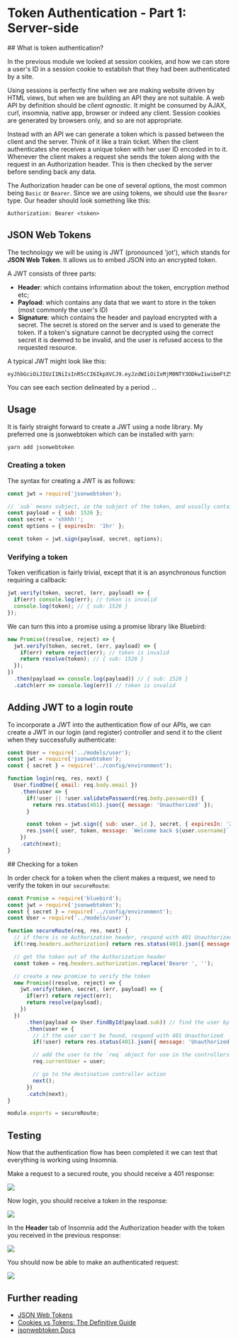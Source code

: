 # Token Authentication - Part 1: Server-side

## What is token authentication?

In the previous module we looked at session cookies, and how we can store a user's ID in a session cookie to establish that they had been authenticated by a site.

Using sessions is perfectly fine when we are making website driven by HTML views, but when we are building an API they are not suitable. A web API by definition should be _client agnostic_. It might be consumed by AJAX, curl, insomnia, native app, browser or indeed any client. Session cookies are generated by browsers only, and so are not appropriate.

Instead with an API we can generate a token which is passed between the client and the server. Think of it like a train ticket. When the client authenticates she receives a unique token with her user ID encoded in to it. Whenever the client makes a request she sends the token along with the request in an Authorization header. This is then checked by the server before sending back any data.

The Authorization header can be one of several options, the most common being `Basic` or `Bearer`. Since we are using tokens, we should use the `Bearer` type. Our header should look something like this:

```
Authorization: Bearer <token>
```

## JSON Web Tokens

The technology we will be using is JWT (pronounced 'jot'), which stands for **JSON Web Token**. It allows us to embed JSON into an encrypted token.

A JWT consists of three parts:

- **Header**: which contains information about the token, encryption method etc;
- **Payload**: which contains any data that we want to store in the token (most commonly the user's ID)
- **Signature**: which contains the header and payload encrypted with a secret. The secret is stored on the server and is used to generate the token. If a token's signature cannot be decrypted using the correct secret it is deemed to be invalid, and the user is refused access to the requested resource.

A typical JWT might look like this:

```
eyJhbGciOiJIUzI1NiIsInR5cCI6IkpXVCJ9.eyJzdWIiOiIxMjM0NTY3ODkwIiwibmFtZSI6IkpvaG4gRG9lIiwiaWF0IjoxNTE2MjM5MDIyfQ.XbPfbIHMI6arZ3Y922BhjWgQzWXcXNrz0ogtVhfEd2o
```

You can see each section delineated by a period `.`.

## Usage

It is fairly straight forward to create a JWT using a node library. My preferred one is jsonwebtoken which can be installed with yarn:

```sh
yarn add jsonwebtoken
```

### Creating a token

The syntax for creating a JWT is as follows:

```js
const jwt = require('jsonwebtoken');

// `sub` means subject, ie the subject of the token, and usually contains the user's ID
const payload = { sub: 1526 };
const secret = 'shhhh!';
const options = { expiresIn: '1hr' };

const token = jwt.sign(payload, secret, options);
```

### Verifying a token

Token verification is fairly trivial, except that it is an asynchronous function requiring a callback:

```js
jwt.verify(token, secret, (err, payload) => {
  if(err) console.log(err); // token is invalid
  console.log(token); // { sub: 1526 }
});
```

We can turn this into a promise using a promise library like Bluebird:

```js
new Promise((resolve, reject) => {
  jwt.verify(token, secret, (err, payload) => {
    if(err) return reject(err); // token is invalid
    return resolve(token); // { sub: 1526 }
  });
})
  .then(payload => console.log(payload)) // { sub: 1526 }
  .catch(err => console.log(err)) // token is invalid
```

## Adding JWT to a login route

To incorporate a JWT into the authentication flow of our APIs, we can create a JWT in our login (and register) controller and send it to the client when they successfully authenticate:

```js
const User = require('../models/user');
const jwt = require('jsonwebtoken');
const { secret } = require('../config/environment');

function login(req, res, next) {
  User.findOne({ email: req.body.email })
    .then(user => {
      if(!user || !user.validatePassword(req.body.password)) {
        return res.status(401).json({ message: 'Unauthorized' });
      }

      const token = jwt.sign({ sub: user._id }, secret, { expiresIn: '24h' });
      res.json({ user, token, message: `Welcome back ${user.username}` });
    })
    .catch(next);
}
```

## Checking for a token

In order check for a token when the client makes a request, we need to verify the token in our `secureRoute`:

```js
const Promise = require('bluebird');
const jwt = require('jsonwebtoken');
const { secret } = require('../config/environment');
const User = require('../models/user');

function secureRoute(req, res, next) {
  // if there is no Authorization header, respond with 401 Unauthorized
  if(!req.headers.authorization) return res.status(401).json({ message: 'Unauthorized' });

  // get the token out of the Authorization header
  const token = req.headers.authorization.replace('Bearer ', '');

  // create a new promise to verify the token
  new Promise((resolve, reject) => {
    jwt.verify(token, secret, (err, payload) => {
      if(err) return reject(err);
      return resolve(payload);
    })
  })
      .then(payload => User.findById(payload.sub)) // find the user by the user ID in the payload
      .then(user => {
        // if the user can't be found, respond with 401 Unauthorized
        if(!user) return res.status(401).json({ message: 'Unauthorized' });

        // add the user to the `req` object for use in the controllers
        req.currentUser = user;

        // go to the destination controller action
        next();
      })
      .catch(next);
}

module.exports = secureRoute;
```

## Testing

Now that the authentication flow has been completed it we can test that everything is working using Insomnia.

Make a request to a secured route, you should receive a 401 response:

![](https://user-images.githubusercontent.com/3531085/37476299-af82b422-286c-11e8-9f37-fdc66c782028.png)

Now login, you should receive a token in the response:

![](https://user-images.githubusercontent.com/3531085/37476179-6921ea98-286c-11e8-9ad9-cdedb4c94c9b.png)

In the **Header** tab of Insomnia add the Authorization header with the token you received in the previous response:

![](https://user-images.githubusercontent.com/3531085/37476683-b0d6da00-286d-11e8-928a-a87bcedc1c02.png)

You should now be able to make an authenticated request:

![](https://user-images.githubusercontent.com/3531085/37476685-b2ec1116-286d-11e8-9b91-2120b932a26f.png)

## Further reading

- [JSON Web Tokens](https://jwt.io/)
- [Cookies vs Tokens: The Definitive Guide](https://auth0.com/blog/cookies-vs-tokens-definitive-guide/)
- [jsonwebtoken Docs](https://github.com/auth0/node-jsonwebtoken)
